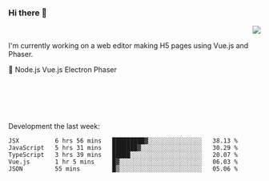 ### Hi there 👋

<img align="right" src="https://github-readme-stats.vercel.app/api?username=jasonpanggo"/>

<br>
<p align="left">
I'm currently working on a web editor making H5 pages using Vue.js and Phaser.
</p>
<p align="left">
📖 Node.js Vue.js Electron Phaser
</p>
<br>
<br>
<br>
<br>

Development the last week:
<!--START_SECTION:waka-->
```text
JSX          6 hrs 56 mins   █████████▓░░░░░░░░░░░░░░░   38.13 % 
JavaScript   5 hrs 31 mins   ███████▓░░░░░░░░░░░░░░░░░   30.29 % 
TypeScript   3 hrs 39 mins   █████░░░░░░░░░░░░░░░░░░░░   20.07 % 
Vue.js       1 hr 5 mins     █▓░░░░░░░░░░░░░░░░░░░░░░░   06.03 % 
JSON         55 mins         █▒░░░░░░░░░░░░░░░░░░░░░░░   05.06 % 
```
<!--END_SECTION:waka-->

<!--
**JASONPANGGO/jasonpanggo** is a ✨ _special_ ✨ repository because its `README.md` (this file) appears on your GitHub profile.

Here are some ideas to get you started:

- 🔭 I’m currently working on ...
- 🌱 I’m currently learning ...
- 👯 I’m looking to collaborate on ...
- 🤔 I’m looking for help with ...
- 💬 Ask me about ...
- 📫 How to reach me: ...
- 😄 Pronouns: ...
- ⚡ Fun fact: ...
-->
